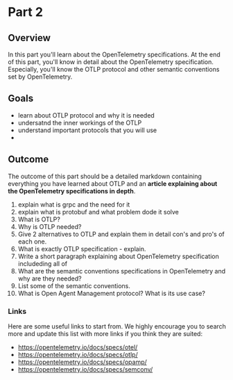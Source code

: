 # Part 2

## Overview

In this part you'll learn about the OpenTelemetry specifications.
At the end of this part, you'll know in detail about the OpenTelemetry specification.
Especially, you'll know the OTLP protocol and other semantic conventions set by OpenTelemetry.

## Goals 
  - learn about OTLP protocol and why it is needed
  - undersatnd the inner workings of the OTLP 
  - understand important protocols that you will use
  - 


## Outcome
The outcome of this part should be a detailed markdown containing everything you have learned about OTLP and an **article explaining about the OpenTelemetry specifications in depth**.


1. explain what is grpc and the need for it
2. explain what is protobuf and what problem dode it solve
3. What is OTLP?
4. Why is OTLP needed?
5. Give 2 alternatives to OTLP and explain them in detail con's and pro's of each one.
6. What is exactly OTLP specification - explain.
7. Write a short paragraph explaining about OpenTelemetry specification includeding all of 
8. What are the semantic conventions specifications in OpenTelemetry and why are they needed?
9.  List some of the semantic conventions.
10. What is Open Agent Management protocol? What is its use case?

### Links

Here are some useful links to start from. We highly encourage you to search more and update this list with more links if you think they are suited:

* <https://opentelemetry.io/docs/specs/otel/>
* <https://opentelemetry.io/docs/specs/otlp/>
* <https://opentelemetry.io/docs/specs/opamp/>
* <https://opentelemetry.io/docs/specs/semconv/>

